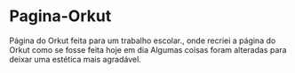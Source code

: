 # Pagina-Orkut
Página do Orkut feita para um trabalho escolar., onde recriei a página do Orkut como se fosse feita hoje em dia
Algumas coisas foram alteradas para deixar uma estética mais agradável.
